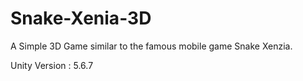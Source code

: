 # Snake-Xenia-3D
A Simple 3D Game similar to the famous mobile game Snake Xenzia.


Unity Version : 5.6.7

